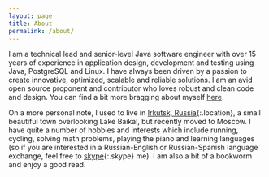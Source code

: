 ```yaml
---
layout: page
title: About
permalink: /about/
---
```


I am a technical lead and senior-level Java software engineer with over 15 years of experience in application design,
development and testing using Java, PostgreSQL and Linux. I have always been driven by a passion to create innovative,
optimized, scalable and reliable solutions. I am an avid open source proponent and contributor who loves robust and
clean code and design. You can find a bit more bragging about myself [here](/cv).

On a more personal note, I used to live in [Irkutsk, Russia](https://www.google.com/maps/place/Irkutsk,+Irkutsk+Oblast,+Russia/){:.location},
a small beautiful town overlooking Lake Baikal, but recently moved to Moscow. I have quite a number of hobbies and interests
which include running, cycling, solving math problems, playing the piano and learning languages (so if you are interested in a
Russian-English or Russian-Spanish language exchange, feel free to [skype](skype:Pbl6aKuT?call){:.skype} me). I am also a bit
of a bookworm and enjoy a good read.
